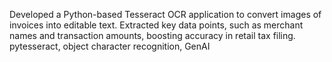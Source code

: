 Developed a Python-based Tesseract OCR application to convert images of invoices into editable text.
Extracted key data points, such as merchant names and transaction amounts, boosting accuracy in retail tax filing.
pytesseract, object character recognition, GenAI
